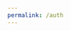 ```yaml
---
permalink: /auth
---
```


<script>
    const url = new URL(location.href);

    const urlParams = url.searchParams;

    const code = urlParams.get("code");

    console.log(code);
    const token = getToken(code);
    console.log(token);


    async function getToken(code) {
        const { access_token } = await fetch("https://github.com/login/oauth",
                {
                    code: code,
                    client_id: "{{ site.client_id }}",
                    client_secret: "{{ site.client_secret }}"
                },
                {
                    method: "POST",
                    mode: "no-cors",
                    headers: {
                        "Accept" : "application/json",
                        "Access-Control-Allow-Origin" : "*",
                        "Origin" : "{{ site.url}}"
                    }
                })
                .then(response => response.json())
                .then(data => {
                    console.log(data);
                })
                .catch(error => console.log(error));
    }

    
</script>